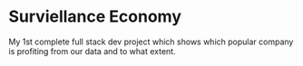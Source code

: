 # Surviellance Economy
My 1st complete full stack dev project which shows which popular company is profiting from our data and to what extent.
